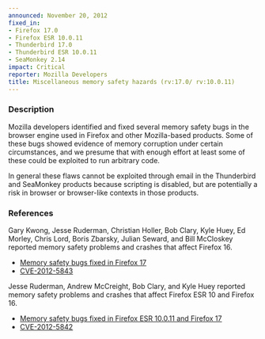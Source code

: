```yaml
---
announced: November 20, 2012
fixed_in:
- Firefox 17.0
- Firefox ESR 10.0.11
- Thunderbird 17.0
- Thunderbird ESR 10.0.11
- SeaMonkey 2.14
impact: Critical
reporter: Mozilla Developers
title: Miscellaneous memory safety hazards (rv:17.0/ rv:10.0.11)
---
```


<h3>Description</h3>

<p>Mozilla developers identified and fixed several memory safety bugs in the
browser engine used in Firefox and other Mozilla-based products. Some of these
bugs showed evidence of memory corruption under certain circumstances, and we
presume that with enough effort at least some of these could be exploited to run
arbitrary code.</p>

<p class="note">In general these flaws cannot be exploited through email in the Thunderbird and SeaMonkey products because scripting is disabled, but are potentially a risk in browser or browser-like contexts in those products.</p>


<h3>References</h3>

<p>Gary Kwong, Jesse Ruderman, Christian Holler, Bob Clary, Kyle Huey, Ed Morley, Chris Lord, Boris Zbarsky, Julian Seward, and Bill McCloskey reported memory safety problems and crashes that affect Firefox 16.</p>
<ul>
  <li><a href="https://bugzilla.mozilla.org/buglist.cgi?bug_id=797163,760887,774953,791601,781859,788822,765409,780778,784404,789075,793253,795281,798678,787089">
          Memory safety bugs fixed in Firefox 17</a></li>
  <li><a href="http://cve.mitre.org/cgi-bin/cvename.cgi?name=CVE-2012-5843" class="ex-ref">CVE-2012-5843</a></li>
</ul>

<p>Jesse Ruderman, Andrew McCreight, Bob Clary, and Kyle Huey reported memory safety problems and crashes that affect Firefox ESR 10 and Firefox 16.</p>

<ul>
  <li><a href="https://bugzilla.mozilla.org/buglist.cgi?bug_id=793848,805957,802168,736537,809674">
          Memory safety bugs fixed in Firefox ESR 10.0.11 and Firefox 17</a></li>
  <li><a href="http://cve.mitre.org/cgi-bin/cvename.cgi?name=CVE-2012-5842" class="ex-ref">CVE-2012-5842</a></li>
</ul>




